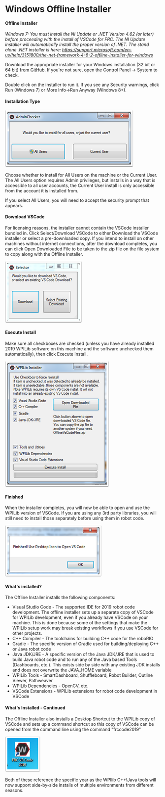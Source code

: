 # Windows Offline Installer
#### Offline Installer
_Windows 7: You must install the NI Update or .NET Version 4.62 (or later) before proceeding with the install of VSCode for FRC. The NI Update installer will automatically install the proper version of .NET. The stand alone .NET installer is here: https://support.microsoft.com/en-us/help/3151800/the-net-framework-4-6-2-offline-installer-for-windows_

Download the appropriate installer for your Windows installation (32 bit or 64 bit) [from GitHub](https://github.com/wpilibsuite/allwpilib/releases). If you're not sure, open the Control Panel -> System to check.

Double click on the installer to run it. If you see any Security warnings, click Run (Windows 7) or More Info->Run Anyway (Windows 8+).
#### Installation Type

![](../images/Installing&#32;C++&#32;and&#32;Java&#32;Development&#32;Tools&#32;For&#32;FRC/IntstallationType.png)


Choose whether to install for All Users on the machine or the Current User. The All Users option requires Admin privileges, but installs in a way that is accessible to all user accounts, the Current User install is only accessible from the account it is installed from.

If you select All Users, you will need to accept the security prompt that appears.

#### Download VSCode
For licensing reasons, the installer cannot contain the VSCode installer bundled in. Click Select/Download VSCode to either Download the VSCode installer or select a pre-downloaded copy. If you intend to install on other machines without internet connections, after the download completes, you can click Open Downloaded File to be taken to the zip file on the file system to copy along with the Offline Installer.

![](../images/Installing&#32;C++&#32;and&#32;Java&#32;Development&#32;Tools&#32;For&#32;FRC/DownloadVSCode.png)

#### Execute Install
Make sure all checkboxes are checked (unless you have already installed 2019 WPILib software on this machine and the software unchecked them automatically), then click Execute Install.

![](../images/Installing&#32;C++&#32;and&#32;Java&#32;Development&#32;Tools&#32;For&#32;FRC/ExecuteInstall.png)

#### Finished
When the installer completes, you will now be able to open and use the WPILib version of VSCode. If you are using any 3rd party libraries, you will still need to install those separately before using them in robot code.

![](../images/Installing&#32;C++&#32;and&#32;Java&#32;Development&#32;Tools&#32;For&#32;FRC/Finished.png)


#### What's installed?

The Offline Installer installs the following components:

- Visual Studio Code - The supported IDE for 2019 robot code development. The offline installer sets up a separate copy of VSCode for WPILib development, even if you already have VSCode on your machine. This is done because some of the settings that make the WPILib setup work may break existing workflows if you use VSCode for other projects.
- C++ Compiler - The toolchains for building C++ code for the roboRIO
- Gradle - The specific version of Gradle used for building/deploying C++ or Java robot code
- Java JDK/JRE - A specific version of the Java JDK/JRE that is used to build Java robot code and to run any of the Java based Tools (Dashboards, etc.). This exists side by side with any existing JDK installs and does not overwrite the JAVA_HOME variable
- WPILib Tools - SmartDashboard, Shuffleboard, Robot Builder, Outline Viewer, Pathweaver
- WPILib Dependencies - OpenCV, etc.
- VSCode Extensions - WPILib extensions for robot code development in VSCode

#### What's Installed - Continued

The Offline Installer also installs a Desktop Shortcut to the WPILib copy of VSCode and sets up a command shortcut so this copy of VSCode can be opened from the command line using the command "frccode2019"

 ![](../images/Installing&#32;C++&#32;and&#32;Java&#32;Development&#32;Tools&#32;For&#32;FRC/DesktopIcon.png)



Both of these reference the specific year as the WPIlib C++\Java tools will now support side-by-side installs of multiple environments from different seasons.
